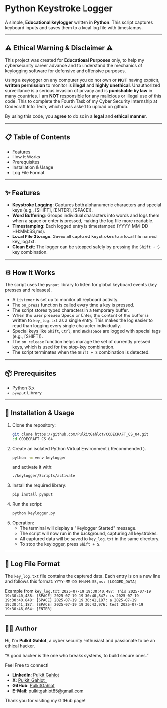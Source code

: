 # Python Keystroke Logger

A simple, **Educational keylogger** written in **Python**. This script captures keyboard inputs and saves them to a local log file with timestamps.

---

## ⚠️ Ethical Warning & Disclaimer ⚠️

This project was created for **Educational Purposes** only, to help my cybersecurity career advance and to understand the mechanics of keylogging software for defensive and offensive purposes.

Using a keylogger on any computer you do not own or **NOT** having explicit, **written permission** to monitor is **illegal** and **highly unethical**. Unauthorized surveillance is a serious invasion of privacy and is **punishable by law** in many countries. I am **NOT** responsible for any malicious or illegal use of this code. This to complete the Fourth Task of my Cyber Security Internship at Codecraft Info Tech, which I was asked to upload on github.

By using this code, you **agree** to do so in a **legal** and **ethical manner**.

---

## 📋 Table of Contents

- [Features](#-features)
- How It Works
- Prerequisites
- Installation & Usage
- Log File Format

---

## ✨ Features

- **Keystroke Logging**: Captures both alphanumeric characters and special keys (e.g., [SHIFT], [ENTER], [SPACE]).
- **Word Buffering**: Groups individual characters into words and logs them when a space or enter is pressed, making the log file more readable.
- **Timestamping**: Each logged entry is timestamped (YYYY-MM-DD HH:MM:SS,ms).
- **Local File Storage**: Saves all captured keystrokes to a local file named key_log.txt.
- **Clean Exit**: The logger can be stopped safely by pressing the ```Shift + S``` key combination.

---

## ⚙️ How It Works

The script uses the ```pynput``` library to listen for global keyboard events (key presses and releases).

- A ```Listener``` is set up to monitor all keyboard activity.
- The ```on_press``` function is called every time a key is pressed.
- The script stores typed characters in a temporary buffer.
- When the user presses Space or Enter, the content of the buffer is written to ```key_log.txt``` as a single entry. This makes the log easier to read than logging every single character individually.
- Special keys like ```Shift```, ```Ctrl```, and ```Backspace``` are logged with special tags (e.g., [SHIFT]).
- The ```on_release``` function helps manage the set of currently pressed keys, which is used for the stop-key combination.
- The script terminates when the ```Shift + S``` combination is detected.

---

## 📦 Prerequisites

- Python 3.x
- ```pynput``` Library

---

## 🚀 Installation & Usage

1. Clone the repository:
   ```sh
   git clone https://github.com/PulkitGahlot/CODECRAFT_CS_04.git
   cd CODECRAFT_CS_04
   ```
2. Create an isolated Python Virtual Environment ( Recommended ).
   ```sh
   python -m venv keylogger
   ```
   and activate it with:
   ```sh
   ./keylogger/Scripts/activate
   ```
3. Install the required library:
   ```sh
   pip install pynput
   ```
4. Run the script:
   ```sh
   python keylogger.py
   ```
5. Operation:
   - The terminal will display a "Keylogger Started" message.
   - The script will now run in the background, capturing all keystrokes.
   - All captured data will be saved to ```key_log.txt``` in the same directory.
   - To stop the keylogger, press ```Shift + S```.
  
---

## 📄 Log File Format

The ```key_log.txt``` file contains the captured data. Each entry is on a new line and follows this format:
```YYYY-MM-DD HH:MM:SS,ms: [LOGGED_DATA]```

Example from ```key_log.txt```:
    ```
    2025-07-19 19:30:40,487: This
    2025-07-19 19:30:40,488: [SPACE]
    2025-07-19 19:30:40,847: is
    2025-07-19 19:30:40,848: [SPACE]
    2025-07-19 19:30:41,187: a
    2025-07-19 19:30:41,187: [SPACE]
    2025-07-19 19:30:43,976: test
    2025-07-19 19:30:46,064: [ENTER]
    ```

---

## 👨‍💻 Author

Hi, I'm **Pulkit Gahlot**, a cyber security enthusiast and passionate to be an ethical hacker.

“A good hacker is the one who breaks systems, to build secure ones.”

Feel Free to connect!
- **Linkedin**: [Pulkit Gahlot](https://linkedin.com/in/pulkit-gahlot)
- **X**: [Pulkit_Gahlot_](https://x.com/Pulkit_Gahlot_)
- **GitHub**: [PulkitGahlot](https://github.com/PulkitGahlot)
- **E-Mail**: [pulkitgahlot85@gmail.com](pulkitgahlot85@gmail.com)

Thank you for visiting my GitHub page!
